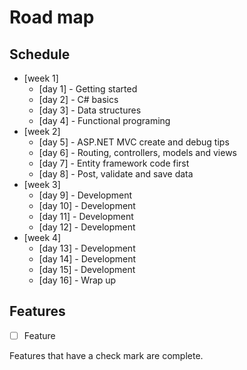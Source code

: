 # Road map

## Schedule

- [week 1]
  - [day 1] - Getting started
  - [day 2] - C# basics
  - [day 3] - Data structures
  - [day 4] - Functional programing
- [week 2] 
  - [day 5] - ASP.NET MVC create and debug tips
  - [day 6] - Routing, controllers, models and views
  - [day 7] - Entity framework code first
  - [day 8] - Post, validate and save data
- [week 3]
  - [day 9] - Development
  - [day 10] - Development
  - [day 11] - Development
  - [day 12] - Development
- [week 4]
  - [day 13] - Development
  - [day 14] - Development
  - [day 15] - Development
  - [day 16] - Wrap up

## Features

- [ ] Feature

Features that have a check mark are complete.